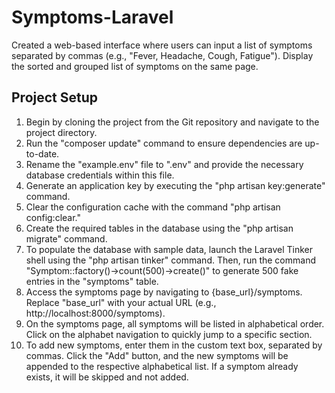 # Symptoms-Laravel
Created a web-based interface where users can input a list of symptoms separated by commas (e.g., "Fever, Headache, Cough, Fatigue"). Display the sorted and grouped list of symptoms on the same page.

<h2>Project Setup</h2>

1. Begin by cloning the project from the Git repository and navigate to the project directory.
2. Run the "composer update" command to ensure dependencies are up-to-date.
3. Rename the "example.env" file to ".env" and provide the necessary database credentials within this file.
4. Generate an application key by executing the "php artisan key:generate" command.
5. Clear the configuration cache with the command "php artisan config:clear."
6. Create the required tables in the database using the "php artisan migrate" command.
7. To populate the database with sample data, launch the Laravel Tinker shell using the "php artisan tinker" command. Then, run the command "Symptom::factory()->count(500)->create()" to generate 500 fake entries in the "symptoms" table.
8. Access the symptoms page by navigating to {base_url}/symptoms. Replace "base_url" with your actual URL (e.g., http://localhost:8000/symptoms).
9. On the symptoms page, all symptoms will be listed in alphabetical order. Click on the alphabet navigation to quickly jump to a specific section.
10. To add new symptoms, enter them in the custom text box, separated by commas. Click the "Add" button, and the new symptoms will be appended to the respective alphabetical list. If a symptom already exists, it will be skipped and not added. 

   
